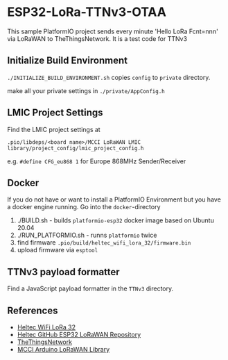 # ESP32-LoRa-TTNv3-OTAA

This sample PlatformIO project sends every minute 'Hello LoRa Fcnt=nnn' via LoRaWAN to TheThingsNetwork.
It is a test code for TTNv3

## Initialize Build Environment

`./INITIALIZE_BUILD_ENVIRONMENT.sh` copies `config` to `private` directory.

make all your private settings in `./private/AppConfig.h`

## LMIC Project Settings

Find the LMIC project settings at 

`.pio/libdeps/<board name>/MCCI LoRaWAN LMIC library/project_config/lmic_project_config.h`

e.g. `#define CFG_eu868 1` for Europe 868MHz Sender/Receiver

## Docker
If you do not have or want to install a PlatformIO Environment but you have a docker engine running. Go into the `docker`-directory 

1. ./BUILD.sh - builds `platformio-esp32` docker image based on Ubuntu 20.04
2. ./RUN_PLATFORMIO.sh - runns `platformio` twice 
3. find firmware `.pio/build/heltec_wifi_lora_32/firmware.bin`
4. upload firmware via `esptool`

## TTNv3 payload formatter

Find a JavaScript payload formatter in the `TTNv3` directory.

## References

- [Heltec WiFi LoRa 32](https://heltec.org/project/wifi-lora-32/)
- [Heltec GitHub ESP32 LoRaWAN Repository](https://github.com/HelTecAutomation/ESP32_LoRaWAN)
- [TheThingsNetwork](https://www.thethingsnetwork.org/)
- [MCCI Arduino LoRaWAN Library](https://github.com/mcci-catena/arduino-lorawan)

